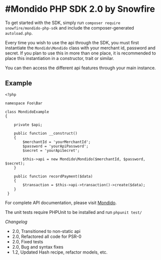 #Mondido PHP SDK 2.0 by Snowfire
=======

To get started with the SDK, simply run `composer require snowfire/mondido-php-sdk` and include the composer-generated `autoload.php`.

Every time you wish to use the api through the SDK, you must first instantiate the `Mondido\Mondido` class with your merchant id, password and secret. If you plan to use this in more than one place, it is recommended to place this instantiation in a constructor, trait or similar.

You can then access the different api features through your main instance.

## Example

```
<?php

namespace Foo\Bar

class MondidoExample
{

    private $api;
    
    public function __construct()
    {
        $merchantId = 'yourMerchantId';
        $password = 'yourApiPassword';
        $secret = 'yourApiSecret';
        
        $this->api = new Mondido\Mondido($merchantId, $password, $secret);
    }
    
    public function recordPayment($data)
    {
        $transaction = $this->api->transaction()->create($data);
    }
 }
```

For complete API documentation, please visit [Mondido](https://doc.mondido.com/api). 


The unit tests require PHPUnit to be installed and run `phpunit test/`

*Changelog*   
- 2.0, Transitioned to non-static api
- 2.0, Refactored all code for PSR-0
- 2.0, Fixed tests
- 2.0, Bug and syntax fixes
- 1.2, Updated Hash recipe, refactor models, etc.